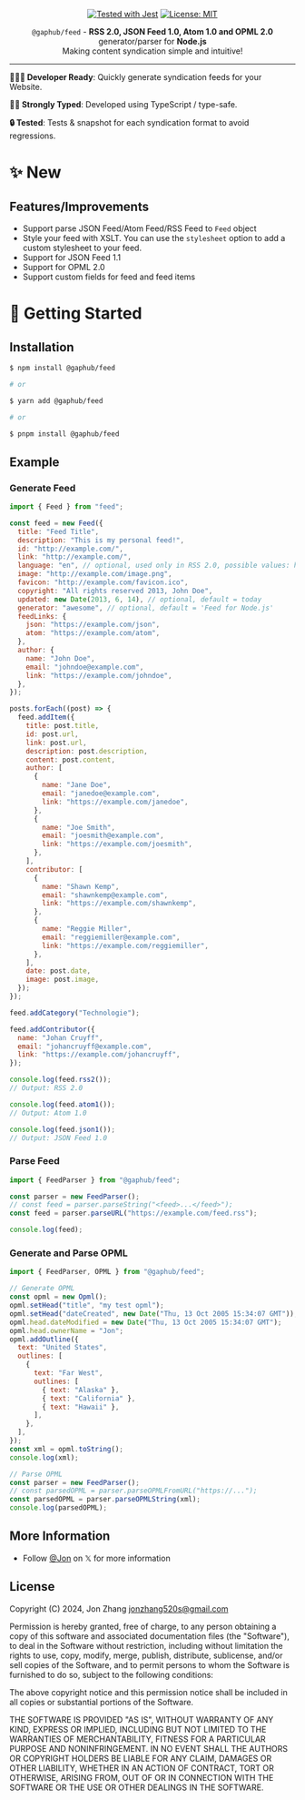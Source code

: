 <p align="center">
  <a href="https://github.com/facebook/jest"><img src="https://img.shields.io/badge/tested_with-jest-99424f.svg" alt="Tested with Jest"></a> <a href="https://opensource.org/licenses/MIT"><img src="https://img.shields.io/badge/License-MIT-yellow.svg" alt="License: MIT"></a>
</p>
<p align="center"><code>@gaphub/feed</code> - <strong>RSS 2.0, JSON Feed 1.0, Atom 1.0 and OPML 2.0</strong> generator/parser for <strong>Node.js</strong><br>
Making content syndication simple and intuitive!</p>

---

**👩🏻‍💻 Developer Ready**: Quickly generate syndication feeds for your Website.

**💪🏼 Strongly Typed**: Developed using TypeScript / type-safe.

**🔒 Tested**: Tests & snapshot for each syndication format to avoid regressions.

# ✨ New

## Features/Improvements

- Support parse JSON Feed/Atom Feed/RSS Feed to `Feed` object
- Style your feed with XSLT. You can use the `stylesheet` option to add a custom stylesheet to your feed.
- Support for JSON Feed 1.1
- Support for OPML 2.0
- Support custom fields for feed and feed items

# 🔨 Getting Started

## Installation

```bash
$ npm install @gaphub/feed

# or

$ yarn add @gaphub/feed

# or

$ pnpm install @gaphub/feed
```

## Example

### Generate Feed

```js
import { Feed } from "feed";

const feed = new Feed({
  title: "Feed Title",
  description: "This is my personal feed!",
  id: "http://example.com/",
  link: "http://example.com/",
  language: "en", // optional, used only in RSS 2.0, possible values: http://www.w3.org/TR/REC-html40/struct/dirlang.html#langcodes
  image: "http://example.com/image.png",
  favicon: "http://example.com/favicon.ico",
  copyright: "All rights reserved 2013, John Doe",
  updated: new Date(2013, 6, 14), // optional, default = today
  generator: "awesome", // optional, default = 'Feed for Node.js'
  feedLinks: {
    json: "https://example.com/json",
    atom: "https://example.com/atom",
  },
  author: {
    name: "John Doe",
    email: "johndoe@example.com",
    link: "https://example.com/johndoe",
  },
});

posts.forEach((post) => {
  feed.addItem({
    title: post.title,
    id: post.url,
    link: post.url,
    description: post.description,
    content: post.content,
    author: [
      {
        name: "Jane Doe",
        email: "janedoe@example.com",
        link: "https://example.com/janedoe",
      },
      {
        name: "Joe Smith",
        email: "joesmith@example.com",
        link: "https://example.com/joesmith",
      },
    ],
    contributor: [
      {
        name: "Shawn Kemp",
        email: "shawnkemp@example.com",
        link: "https://example.com/shawnkemp",
      },
      {
        name: "Reggie Miller",
        email: "reggiemiller@example.com",
        link: "https://example.com/reggiemiller",
      },
    ],
    date: post.date,
    image: post.image,
  });
});

feed.addCategory("Technologie");

feed.addContributor({
  name: "Johan Cruyff",
  email: "johancruyff@example.com",
  link: "https://example.com/johancruyff",
});

console.log(feed.rss2());
// Output: RSS 2.0

console.log(feed.atom1());
// Output: Atom 1.0

console.log(feed.json1());
// Output: JSON Feed 1.0
```

### Parse Feed

```js
import { FeedParser } from "@gaphub/feed";

const parser = new FeedParser();
// const feed = parser.parseString("<feed>...</feed>");
const feed = parser.parseURL("https://example.com/feed.rss");

console.log(feed);
```

### Generate and Parse OPML

```js
import { FeedParser, OPML } from "@gaphub/feed";

// Generate OPML
const opml = new Opml();
opml.setHead("title", "my test opml");
opml.setHead("dateCreated", new Date("Thu, 13 Oct 2005 15:34:07 GMT"));
opml.head.dateModified = new Date("Thu, 13 Oct 2005 15:34:07 GMT");
opml.head.ownerName = "Jon";
opml.addOutline({
  text: "United States",
  outlines: [
    {
      text: "Far West",
      outlines: [
        { text: "Alaska" },
        { text: "California" },
        { text: "Hawaii" },
      ],
    },
  ],
});
const xml = opml.toString();
console.log(xml);

// Parse OPML
const parser = new FeedParser();
// const parsedOPML = parser.parseOPMLFromURL("https://...");
const parsedOPML = parser.parseOPMLString(xml);
console.log(parsedOPML);
```

## More Information

- Follow [@Jon](https://x.com/laozhang_z) on 𝕏 for more information

## License

Copyright (C) 2024, Jon Zhang <jonzhang520s@gmail.com>

Permission is hereby granted, free of charge, to any person obtaining a copy of this software and associated documentation files (the "Software"), to deal in the Software without restriction, including without limitation the rights to use, copy, modify, merge, publish, distribute, sublicense, and/or sell copies of the Software, and to permit persons to whom the Software is furnished to do so, subject to the following conditions:

The above copyright notice and this permission notice shall be included in all copies or substantial portions of the Software.

THE SOFTWARE IS PROVIDED "AS IS", WITHOUT WARRANTY OF ANY KIND, EXPRESS OR IMPLIED, INCLUDING BUT NOT LIMITED TO THE WARRANTIES OF MERCHANTABILITY, FITNESS FOR A PARTICULAR PURPOSE AND NONINFRINGEMENT. IN NO EVENT SHALL THE AUTHORS OR COPYRIGHT HOLDERS BE LIABLE FOR ANY CLAIM, DAMAGES OR OTHER LIABILITY, WHETHER IN AN ACTION OF CONTRACT, TORT OR OTHERWISE, ARISING FROM, OUT OF OR IN CONNECTION WITH THE SOFTWARE OR THE USE OR OTHER DEALINGS IN THE SOFTWARE.
